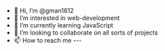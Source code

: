 - 👋 Hi, I’m @gman1612
- 👀 I’m interested in web-development
- 🌱 I’m currently learning JavaScript
- 💞️ I’m looking to collaborate on all sorts of projects
- 📫 How to reach me ---

<!---
gman1612/gman1612 is a ✨ special ✨ repository because its `README.md` (this file) appears on your GitHub profile.
You can click the Preview link to take a look at your changes.
--->
